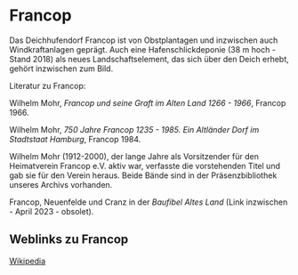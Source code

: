 # Francop

Das Deichhufendorf Francop ist von Obstplantagen und inzwischen auch Windkraftanlagen geprägt. Auch eine Hafenschlickdeponie (38 m hoch - Stand 2018) als neues Landschaftselement, das sich über den Deich erhebt, gehört inzwischen zum Bild.

Literatur zu Francop:

Wilhelm Mohr, *Francop und seine Graft im Alten Land 1266 - 1966*, Francop 1966.

Wilhelm Mohr, *750 Jahre Francop 1235 - 1985. Ein Altländer Dorf im Stadtstaat Hamburg*, Francop 1984.

Wilhelm Mohr (1912-2000), der lange Jahre als Vorsitzender für den Heimatverein Francop e.V. aktiv war, verfasste die vorstehenden Titel und gab sie für den Verein heraus. Beide Bände sind in der Präsenzbibliothek unseres Archivs vorhanden.

Francop, Neuenfelde und Cranz in der _Baufibel Altes Land_ (Link inzwischen - April 2023 - obsolet).

## Weblinks zu Francop
[Wikipedia](https://de.wikipedia.org/wiki/Hamburg-Francop)
